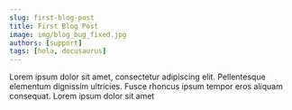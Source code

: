 ```yaml
---
slug: first-blog-post
title: First Blog Post
image: img/blog_bug_fixed.jpg
authors: [support]
tags: [hola, docusaurus]
---
```


Lorem ipsum dolor sit amet, consectetur adipiscing elit. Pellentesque elementum dignissim ultricies. Fusce rhoncus ipsum tempor eros aliquam consequat. Lorem ipsum dolor sit amet
